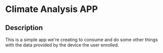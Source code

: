 # Climate Analysis APP

## Description

This is a simple app we're creating to consume and do some other things with the data provided by the device the user enrolled.

